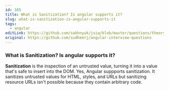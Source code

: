 ```yaml
---
id: 165
title: What is Sanitization? Is angular supports it?
slug: what-is-sanitization-is-angular-supports-it
tags:
  - angular
editLink: https://github.com/sakhnyuk/jsiq/blob/master/questions/theory/angular/165.md
original: https://github.com/sudheerj/angular-interview-questions
---
```


### What is Sanitization? Is angular supports it?

**Sanitization** is the inspection of an untrusted value, turning it into a value that's safe to insert into the DOM. Yes, Angular suppports sanitization. It sanitizes untrusted values for HTML, styles, and URLs but sanitizing resource URLs isn't possible because they contain arbitrary code.